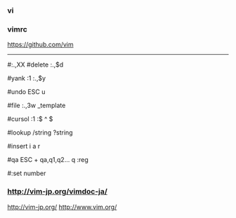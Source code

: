 ### vi

### vimrc

https://github.com/vim

---

#:.,XX
#delete
:.,$d

#yank
:1
:.,$y

#undo
ESC
u

#file
:.,3w _template

#cursol
:1
:$
^
$


#lookup
/string
?string

#insert
i
a
r

#qa
ESC + qa,q1,q2...
q
:reg

#:set number

### http://vim-jp.org/vimdoc-ja/

http://vim-jp.org/
http://www.vim.org/


